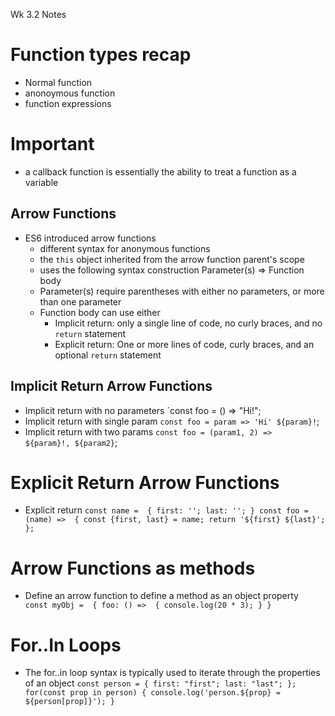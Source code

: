 Wk 3.2 Notes

# Function types recap
- Normal function
- anonoymous function
- function expressions
# Important 
 - a callback function is essentially the ability to treat a function as a variable

 ## Arrow Functions
 - ES6 introduced arrow functions
    - different syntax for anonymous functions
    - the `this` object inherited from the arrow function parent's scope
    - uses the following syntax construction
            Parameter(s) => Function body
    - Parameter(s) require parentheses with either no parameters, or more than one parameter
    - Function body can use either
        - Implicit return: only a single line of code, no curly braces, and no `return` statement
        - Explicit return: One or more lines of code, curly braces, and an optional `return` statement

## Implicit Return Arrow Functions
- Implicit return with no parameters
    `const foo = () => "Hi!";
- Implicit return with single param
    `const foo = param => 'Hi' ${param}!`;
- Implicit return with two params
    `const foo = (param1, 2) =>  ${param}!, ${param2}`;

# Explicit Return Arrow Functions
- Explicit return
    ` const name = 
        {
            first: '';
            last: '';
        }
        const foo = (name) => 
        {
            const {first, last} = name;
            return '${first} ${last}';
        };
    `

# Arrow Functions as methods
- Define an arrow function to define a method as an object property
` 
const myObj = 
{
    foo: () => 
    {
        console.log(20 * 3);
    }
}
`
# For..In Loops
- The for..in loop syntax is typically used to iterate through the properties of an object
`
    const person =
    {
        first: "first";
        last: "last";
    };
    for(const prop in person)
    {
        console.log('person.${prop} = ${person[prop]}');
    }
`
